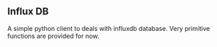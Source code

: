 ## Influx DB
A simple python client to deals with influxdb database. Very primitive functions are provided for now.
